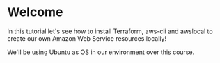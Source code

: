# Welcome

In this tutorial let's see how to install Terraform, aws-cli and awslocal to create our own Amazon Web Service resources locally!

We'll be using Ubuntu as OS in our environment over this course.
